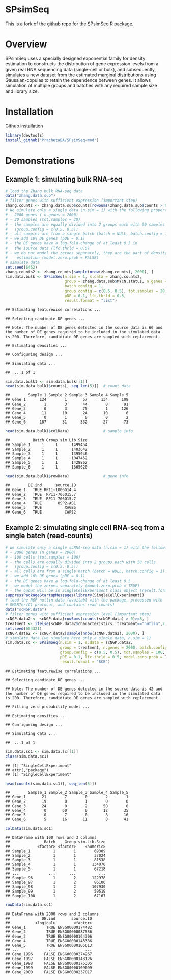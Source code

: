 SPsimSeq
================

This is a fork of the github repo for the SPsimSeq R package.

Overview
========

SPsimSeq uses a specially designed exponential family for density estimation to constructs the distribution of gene expression levels from a given real RNA sequencing data (single-cell or bulk), and subsequently, simulates a new dataset from the estimated marginal distributions using Gaussian-copulas to retain the dependence between genes. It allows simulation of multiple groups and batches with any required sample size and library size.

Installation
============

Github installation

``` r
library(devtools)
install_github("PrachetaBA/SPsimSeq-mod")
```

Demonstrations
==============

Example 1: simulating bulk RNA-seq
----------------------------------

``` r
# load the Zhang bulk RNA-seq data
data("zhang.data.sub") 
# filter genes with sufficient expression (important step) 
zhang.counts <- zhang.data.sub$counts[rowSums(zhang.data.sub$counts > 0)>=5, ]  
# We simulate only a single data (n.sim = 1) with the following property
# - 2000 genes ( n.genes = 2000) 
# - 20 samples (tot.samples = 20) 
# - the samples are equally divided into 2 groups each with 90 samples 
#   (group.config = c(0.5, 0.5))
# - all samples are from a single batch (batch = NULL, batch.config = 1)
# - we add 10% DE genes (pDE = 0.1) 
# - the DE genes have a log-fold-change of at least 0.5 in 
#   the source data (lfc.thrld = 0.5)
# - we do not model the zeroes separately, they are the part of density 
#    estimation (model.zero.prob = FALSE)
# simulate data
set.seed(6452)
zhang.counts2 <- zhang.counts[sample(nrow(zhang.counts), 2000), ]
sim.data.bulk <- SPsimSeq(n.sim = 1, s.data = zhang.counts2,
                          group = zhang.data.sub$MYCN.status, n.genes = 2000, 
                          batch.config = 1,
                          group.config = c(0.5, 0.5), tot.samples = 20, 
                          pDE = 0.1, lfc.thrld = 0.5, 
                          result.format = "list")
```

    ## Estimating featurewise correlations ...

    ## Selecting candidate DE genes ...

    ## Note: The number of DE genes detected in the source data is 66 and the number of DE genes required to be included in the simulated data is 200. Therefore, candidiate DE genes are sampled with replacement.

    ## Estimating densities ...

    ## Configuring design ...

    ## Simulating data ...

    ##  ...1 of 1

``` r
sim.data.bulk1 <- sim.data.bulk[[1]]                              
head(sim.data.bulk1$counts[, seq_len(5)])  # count data
```

    ##        Sample_1 Sample_2 Sample_3 Sample_4 Sample_5
    ## Gene_1      124        1       57      134      108
    ## Gene_2        1        3       44        0       91
    ## Gene_3        0        3       75        1      126
    ## Gene_4       11       10       24       10        6
    ## Gene_5        0        1        0        0        2
    ## Gene_6      187       31      332       27       73

``` r
head(sim.data.bulk1$colData)               # sample info
```

    ##          Batch Group sim.Lib.Size
    ## Sample_1     1     1      1499454
    ## Sample_2     1     1      1403642
    ## Sample_3     1     1      1395046
    ## Sample_4     1     1      1047452
    ## Sample_5     1     1      1428862
    ## Sample_6     1     1      1365620

``` r
head(sim.data.bulk1$rowData)               # gene info
```

    ##        DE.ind      source.ID
    ## Gene_1   TRUE RP11-1006G14.4
    ## Gene_2   TRUE  RP11-706O15.7
    ## Gene_3   TRUE  RP11-706O15.7
    ## Gene_4   TRUE       USP2-AS1
    ## Gene_5   TRUE          XAGE5
    ## Gene_6   TRUE          CAPS2

Example 2: simulating single cell RNA-seq from a single batch (read-counts)
---------------------------------------------------------------------------

``` r
# we simulate only a single scRNA-seq data (n.sim = 1) with the following property
# - 2000 genes (n.genes = 2000) 
# - 100 cells (tot.samples = 100) 
# - the cells are equally divided into 2 groups each with 50 cells 
#   (group.config = c(0.5, 0.5))
# - all cells are from a single batch (batch = NULL, batch.config = 1)
# - we add 10% DE genes (pDE = 0.1) 
# - the DE genes have a log-fold-change of at least 0.5
# - we model the zeroes separately (model.zero.prob = TRUE)
# - the ouput will be in SingleCellExperiment class object (result.format = "SCE")
suppressPackageStartupMessages(library(SingleCellExperiment))
# load the NGP nutlin data (availabl with the package, processed with 
# SMARTer/C1 protocol, and contains read-counts)
data("scNGP.data")
# filter genes with sufficient expression level (important step) 
scNGP.data2 <- scNGP.data[rowSums(counts(scNGP.data) > 0)>=5, ]  
treatment <- ifelse(scNGP.data2$characteristics..treatment=="nutlin",2,1)
set.seed(654321)
scNGP.data2 <- scNGP.data2[sample(nrow(scNGP.data2), 2000), ]
# simulate data (we simulate here only a single data, n.sim = 1)
sim.data.sc <- SPsimSeq(n.sim = 1, s.data = scNGP.data2,
                        group = treatment, n.genes = 2000, batch.config = 1,
                        group.config = c(0.5, 0.5), tot.samples = 100, 
                        pDE = 0.1, lfc.thrld = 0.5, model.zero.prob = TRUE,
                        result.format = "SCE")
```

    ## Estimating featurewise correlations ...

    ## Selecting candidate DE genes ...

    ## Note: The number of DE genes detected in the source data is 42 and the number of DE genes required to be included in the simulated data is 200. Therefore, candidiate DE genes are sampled with replacement.

    ## Fitting zero probability model ...

    ## Estimating densities ...

    ## Configuring design ...

    ## Simulating data ...

    ##  ...1 of 1

``` r
sim.data.sc1 <- sim.data.sc[[1]]
class(sim.data.sc1)
```

    ## [1] "SingleCellExperiment"
    ## attr(,"package")
    ## [1] "SingleCellExperiment"

``` r
head(counts(sim.data.sc1)[, seq_len(5)])
```

    ##        Sample_1 Sample_2 Sample_3 Sample_4 Sample_5
    ## Gene_1       21        7        0        2        1
    ## Gene_2       19        0        1        0        0
    ## Gene_3       24        0        2       50        0
    ## Gene_4        0       60        0       12       35
    ## Gene_5        0        7        0        8       16
    ## Gene_6        5       16       11        8       41

``` r
colData(sim.data.sc1)
```

    ## DataFrame with 100 rows and 3 columns
    ##               Batch    Group sim.Lib.Size
    ##            <factor> <factor>    <numeric>
    ## Sample_1          1        1        69309
    ## Sample_2          1        1        37024
    ## Sample_3          1        1        81538
    ## Sample_4          1        1       134070
    ## Sample_5          1        1        67218
    ## ...             ...      ...          ...
    ## Sample_96         1        2       122978
    ## Sample_97         1        2        86100
    ## Sample_98         1        2       107930
    ## Sample_99         1        2        59519
    ## Sample_100        1        2        67167

``` r
rowData(sim.data.sc1)
```

    ## DataFrame with 2000 rows and 2 columns
    ##              DE.ind       source.ID
    ##           <logical>        <factor>
    ## Gene_1         TRUE ENSG00000174482
    ## Gene_2         TRUE ENSG00000087586
    ## Gene_3         TRUE ENSG00000164306
    ## Gene_4         TRUE ENSG00000145386
    ## Gene_5         TRUE ENSG00000105613
    ## ...             ...             ...
    ## Gene_1996     FALSE ENSG00000274267
    ## Gene_1997     FALSE ENSG00000143126
    ## Gene_1998     FALSE ENSG00000175305
    ## Gene_1999     FALSE ENSG00000109099
    ## Gene_2000     FALSE ENSG00000237017

